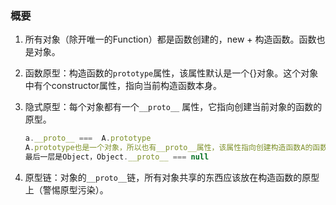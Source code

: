 ### 概要

1. 所有对象（除开唯一的Function）都是函数创建的，new + 构造函数。函数也是对象。

2. 函数原型：构造函数的`prototype`属性，该属性默认是一个{}对象。这个对象中有个constructor属性，指向当前构造函数本身。

3. 隐式原型：每个对象都有一个`__proto__` 属性，它指向创建当前对象的函数的原型。

   ```js
   a.__proto__ ===  A.prototype
   A.prototype也是一个对象，所以也有__proto__属性，该属性指向创建构造函数A的函数的原型
   最后一层是Object，Object.__proto__ === null
   ```

   

4. 原型链：对象的`__proto__`链，所有对象共享的东西应该放在构造函数的原型上（警惕原型污染）。

